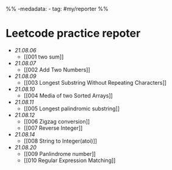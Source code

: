 %% -medadata:
	- tag: #my/reporter   %%
	
# Leetcode practice repoter

- *21.08.06*
	- [[001 two sum]]
- *21.08.07*
	- [[002 Add Two Numbers]]
- *21.08.09*
	- [[003 Longest Substring Without Repeating Characters]]
- *21.08.10*
	- [[004 Media of two Sorted Arrays]]
- *21.08.11*
	- [[005 Longest palindromic substring]]
- *21.08.12*
	- [[006 Zigzag conversion]]
	- [[007 Reverse Integer]]
- *21.08.14*
	- [[008 String to Integer(atoi)]]
- *21.08.20*
	- [[009 Panlindrome number]]
	- [[010 Regular Expression Matching]]